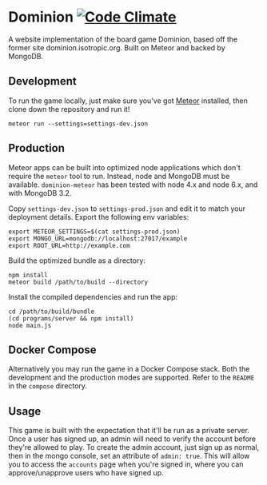 # Dominion [![Code Climate](https://codeclimate.com/github/jcbantuelle/dominion-meteor/badges/gpa.svg)](https://codeclimate.com/github/jcbantuelle/dominion-meteor)

A website implementation of the board game Dominion, based off the former site dominion.isotropic.org. Built on Meteor and backed by MongoDB.

## Development

To run the game locally, just make sure you've got [Meteor](https://www.meteor.com/install) installed, then clone down the repository and run it!

    meteor run --settings=settings-dev.json

## Production

Meteor apps can be built into optimized node applications which don't require the `meteor` tool to run. Instead, node and MongoDB must be available. `dominion-meteor` has been tested with node 4.x and node 6.x, and with MongoDB 3.2.

Copy `settings-dev.json` to `settings-prod.json` and edit it to match your deployment details. Export the following env variables:

    export METEOR_SETTINGS=$(cat settings-prod.json)
    export MONGO_URL=mongodb://localhost:27017/example
    export ROOT_URL=http://example.com

Build the optimized bundle as a directory:

    npm install
    meteor build /path/to/build --directory

Install the compiled dependencies and run the app:

    cd /path/to/build/bundle
    (cd programs/server && npm install)
    node main.js

## Docker Compose

Alternatively you may run the game in a Docker Compose stack. Both the development and the production modes are supported. Refer to the `README` in the `compose` directory.

## Usage

This game is built with the expectation that it'll be run as a private server. Once a user has signed up, an admin will need to verify the account before they're allowed to play. To create the admin account, just sign up as normal, then in the mongo console, set an attribute of `admin: true`. This will allow you to access the `accounts` page when you're signed in, where you can approve/unapprove users who have signed up.
